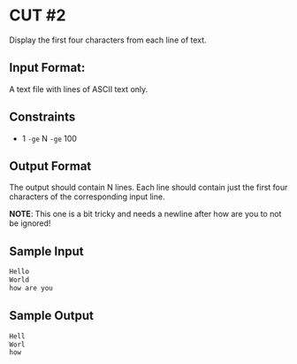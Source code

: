 # CUT #2
Display the first four characters from each line of text.

## Input Format:

A text file with  lines of ASCII text only.

## Constraints
- 1 `-ge` N `-ge` 100

## Output Format

The output should contain N lines. Each line should contain just the first four characters of the corresponding input line.

**NOTE**: This one is a bit tricky and needs a newline after how are you to not be ignored!
## Sample Input
```bash
Hello
World
how are you

```

## Sample Output
```bash
Hell
Worl
how 
```